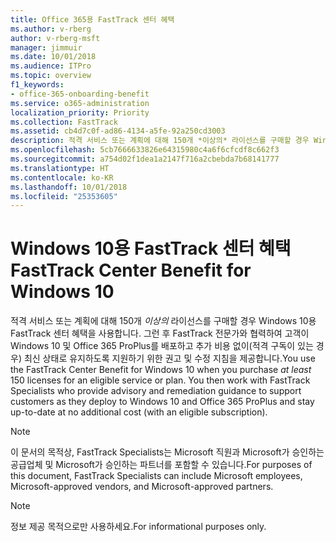 ```yaml
---
title: Office 365용 FastTrack 센터 혜택
ms.author: v-rberg
author: v-rberg-msft
manager: jimmuir
ms.date: 10/01/2018
ms.audience: ITPro
ms.topic: overview
f1_keywords:
- office-365-onboarding-benefit
ms.service: o365-administration
localization_priority: Priority
ms.collection: FastTrack
ms.assetid: cb4d7c0f-ad86-4134-a5fe-92a250cd3003
description: 적격 서비스 또는 계획에 대해 150개 *이상의* 라이선스를 구매할 경우 Windows 10용 FastTrack 센터 혜택을 사용합니다.
ms.openlocfilehash: 5cb7666633826e64315980c4a6f6cfcdf8c662f3
ms.sourcegitcommit: a754d02f1dea1a2147f716a2cbebda7b68141777
ms.translationtype: HT
ms.contentlocale: ko-KR
ms.lasthandoff: 10/01/2018
ms.locfileid: "25353605"
---
```

# <a name="fasttrack-center-benefit-for-windows-10"></a><span data-ttu-id="05631-103">Windows 10용 FastTrack 센터 혜택</span><span class="sxs-lookup"><span data-stu-id="05631-103">FastTrack Center Benefit for Windows 10</span></span>

<span data-ttu-id="05631-p101">적격 서비스 또는 계획에 대해 150개 *이상의* 라이선스를 구매할 경우 Windows 10용 FastTrack 센터 혜택을 사용합니다. 그런 후 FastTrack 전문가와 협력하여 고객이 Windows 10 및 Office 365 ProPlus를 배포하고 추가 비용 없이(적격 구독이 있는 경우) 최신 상태로 유지하도록 지원하기 위한 권고 및 수정 지침을 제공합니다.</span><span class="sxs-lookup"><span data-stu-id="05631-p101">You use the FastTrack Center Benefit for Windows 10 when you purchase  *at least*  150 licenses for an eligible service or plan.  You then work with FastTrack Specialists who provide advisory and remediation guidance to support customers as they deploy to Windows 10 and Office 365 ProPlus and stay up-to-date at no additional cost (with an eligible subscription).</span></span> 
  
> [!NOTE]
> <span data-ttu-id="05631-106">이 문서의 목적상, FastTrack Specialists는 Microsoft 직원과 Microsoft가 승인하는 공급업체 및 Microsoft가 승인하는 파트너를 포함할 수 있습니다.</span><span class="sxs-lookup"><span data-stu-id="05631-106">For purposes of this document, FastTrack Specialists can include Microsoft employees, Microsoft-approved vendors, and Microsoft-approved partners.</span></span> 
    
> [!NOTE]
> <span data-ttu-id="05631-107">정보 제공 목적으로만 사용하세요.</span><span class="sxs-lookup"><span data-stu-id="05631-107">For informational purposes only.</span></span> 
  

  

 